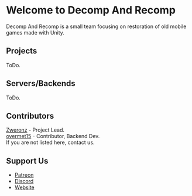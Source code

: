 # Welcome to Decomp And Recomp

Decomp And Recomp is a small team focusing on restoration of old mobile games made with Unity.

## Projects

ToDo.

## Servers/Backends

ToDo.

## Contributors
[Zweronz](https://github.com/Zweronz) - Project Lead.  
[overmet15](https://github.com/overmet15) - Contributor, Backend Dev.  
If you are not listed here, contact us.

## Support Us
- [Patreon](https://www.patreon.com/c/Zweronz)
- [Discord](https://discord.gg/Vd3VhGQceR)
- [Website](https://recompilation.net/)
